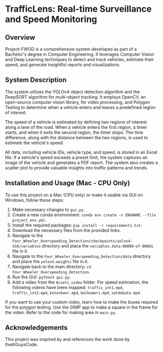 # TrafficLens: Real-time Surveillance and Speed Monitoring

## Overview
Project-FWOD is a comprehensive system developed as part of a Bachelor's degree in Computer Engineering. It leverages Computer Vision and Deep Learning techniques to detect and track vehicles, estimate their speed, and generate insightful reports and visualizations.

## System Description
The system utilizes the YOLOv4 object detection algorithm and the DeepSORT algorithm for multi-object tracking. It employs OpenCV, an open-source computer vision library, for video processing, and Polygon Testing to determine when a vehicle enters and leaves a predefined region of interest.

The speed of a vehicle is estimated by defining two regions of interest along a lane of the road. When a vehicle enters the first region, a timer starts, and when it exits the second region, the timer stops. The time difference, along with the distance between the two regions, is used to estimate the vehicle's speed.

All data, including vehicle IDs, vehicle type, and speed, is stored in an Excel file. If a vehicle's speed exceeds a preset limit, the system captures an image of the vehicle and generates a PDF report. The system also creates a scatter plot to provide valuable insights into traffic patterns and trends.

## Installation and Usage (Mac - CPU Only)
To use this project on a Mac (CPU only) or make it usable via GUI on Windows, follow these steps:

1. Make necessary changes to `gui.py`.
2. Create a new conda environment: `conda env create -n ENVNAME --file project_env.yml`.
3. Install the required packages: `pip install -r requirements.txt`.
4. Download the necessary files from the provided links.
5. Navigate to the `Four_Wheeler_Overspeeding_Detection/checkpoints/yolov4-416/variables` directory and place the `variables.data-00000-of-00001` file in it.
6. Navigate to the `Four_Wheeler_Overspeeding_Detection/data` directory and place the `yolov4.weights` file in it.
7. Navigate back to the main directory: `cd Four_Wheeler_Overspeeding_Detection`.
8. Run the GUI: `python3 gui.py`.
9. Add a video from the `Assets_video` folder. For speed estimation, the following videos have been mapped: `traffic_int1.mp4`, `traffic_int2.mp4`, `koteshwor.mp4`, `balkumari.mp4`, `satdobato.mp4`.

If you want to use your custom video, learn how to make the boxes required for the polygon testing. Use the GIMP app to make a square in the frame for the video. Refer to the code for making area in `main.py`.

## Acknowledgements
This project was inspired by and references the work done by theAIGuysCode.
